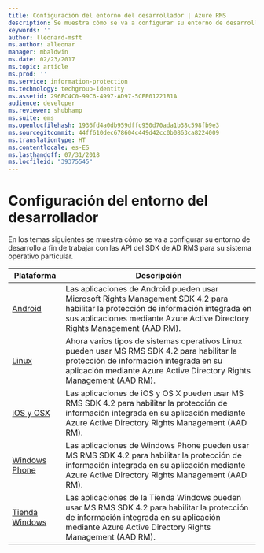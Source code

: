 ```yaml
---
title: Configuración del entorno del desarrollador | Azure RMS
description: Se muestra cómo se va a configurar su entorno de desarrollo a fin de trabajar con las API del SDK de AD RMS para su sistema operativo particular.
keywords: ''
author: lleonard-msft
ms.author: alleonar
manager: mbaldwin
ms.date: 02/23/2017
ms.topic: article
ms.prod: ''
ms.service: information-protection
ms.technology: techgroup-identity
ms.assetid: 296FC4C0-99C6-4997-AD97-5CEE01221B1A
audience: developer
ms.reviewer: shubhamp
ms.suite: ems
ms.openlocfilehash: 1936fd4a0db959dffc950d70ada1b38c598fb9e3
ms.sourcegitcommit: 44ff610dec678604c449d42cc0b0863ca8224009
ms.translationtype: HT
ms.contentlocale: es-ES
ms.lasthandoff: 07/31/2018
ms.locfileid: "39375545"
---
```

# <a name="setup-developer-environment"></a>Configuración del entorno del desarrollador

En los temas siguientes se muestra cómo se va a configurar su entorno de desarrollo a fin de trabajar con las API del SDK de AD RMS para su sistema operativo particular.

|Plataforma | Descripción|
|------|------------|
|[Android](android-sdk.md)| Las aplicaciones de Android pueden usar Microsoft Rights Management SDK 4.2 para habilitar la protección de información integrada en sus aplicaciones mediante Azure Active Directory Rights Management (AAD RM).|
|[Linux](linux-setup.md)|Ahora varios tipos de sistemas operativos Linux pueden usar MS RMS SDK 4.2 para habilitar la protección de información integrada en su aplicación mediante Azure Active Directory Rights Management (AAD RM).|
|[iOS y OSX](ios-sdk.md)|Las aplicaciones de iOS y OS X pueden usar MS RMS SDK 4.2 para habilitar la protección de información integrada en su aplicación mediante Azure Active Directory Rights Management (AAD RM).|
|[Windows Phone](windows-phone-apps.md)|Las aplicaciones de Windows Phone pueden usar MS RMS SDK 4.2 para habilitar la protección de información integrada en su aplicación mediante Azure Active Directory Rights Management (AAD RM).|
|[Tienda Windows](winrt-sdk.md)|Las aplicaciones de la Tienda Windows pueden usar MS RMS SDK 4.2 para habilitar la protección de información integrada en su aplicación mediante Azure Active Directory Rights Management (AAD RM).|

